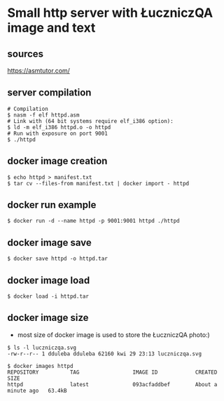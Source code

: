 # Small http server with ŁuczniczQA image and text

## sources

https://asmtutor.com/

## server compilation

```shell script
# Compilation
$ nasm -f elf httpd.asm
# Link with (64 bit systems require elf_i386 option): 
$ ld -m elf_i386 httpd.o -o httpd
# Run with exposure on port 9001 
$ ./httpd
```

## docker image creation

```shell script
$ echo httpd > manifest.txt
$ tar cv --files-from manifest.txt | docker import - httpd
```

## docker run example

```shell script
$ docker run -d --name httpd -p 9001:9001 httpd ./httpd
```

## docker image save

```shell script
$ docker save httpd -o httpd.tar
```

## docker image load

```shell script
$ docker load -i httpd.tar
```

## docker image size
* most size of docker image is used to store the ŁuczniczQA photo:)

```shell script
$ ls -l luczniczqa.svg
-rw-r--r-- 1 dduleba dduleba 62160 kwi 29 23:13 luczniczqa.svg

$ docker images httpd
REPOSITORY          TAG                 IMAGE ID            CREATED              SIZE
httpd               latest              093acfaddbef        About a minute ago   63.4kB
```